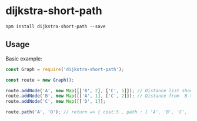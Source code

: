 # dijkstra-short-path

```shell
npm install dijkstra-short-path --save
```

## Usage

Basic example:

```js
const Graph = require('dijkstra-short-path');

const route = new Graph();

route.addNode('A', new Map([['B', 2], ['C', 5]]); // Distance list should be Map
route.addNode('B', new Map([['A', 1], ['C', 2]]); // Distance from  B->A can be different from A->B.
route.addNode('C', new Map([['D', 1]];

route.path('A', 'D'); // return => { cost:5 , path : [ 'A', 'B', 'C', 'D' ]}
```
